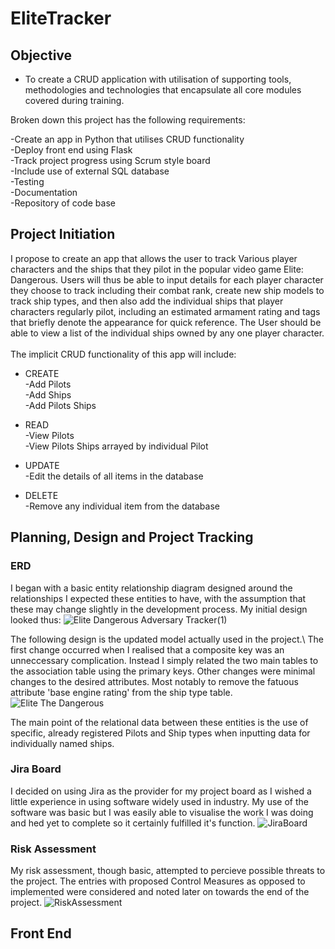 # EliteTracker

## Objective

* To create a CRUD application with utilisation of supporting tools,
methodologies and technologies that encapsulate all core modules
covered during training.

Broken down this project has the following requirements:

-Create an app in Python that utilises CRUD functionality\
-Deploy front end using Flask\
-Track project progress using Scrum style board\
-Include use of external SQL database\
-Testing\
-Documentation\
-Repository of code base


## Project Initiation

I propose to create an app that allows the user to track Various player characters and the ships that they pilot in the popular video game Elite: Dangerous. Users will thus be able to input details for each player character they choose to track including their combat rank, create new ship models to track ship types, and then also add the individual ships that player characters regularly pilot, including an estimated armament rating and tags that briefly denote the appearance for quick reference. The User should be able to view a list of the individual ships owned by any one player character. \
\
The implicit CRUD functionality of this app will include:

* CREATE\
  -Add Pilots\
  -Add Ships\
  -Add Pilots Ships
  
* READ\
  -View Pilots\
  -View Pilots Ships arrayed by individual Pilot
  
* UPDATE\
  -Edit the details of all items in the database
  
* DELETE\
  -Remove any individual item from the database
  

## Planning, Design and Project Tracking

### ERD

I began with a basic entity relationship diagram designed around the relationships I expected these entities to have, with the assumption that these may change slightly in the development process. My initial design looked thus:
![Elite Dangerous Adversary Tracker(1)](https://user-images.githubusercontent.com/80707106/126901614-b1de3fdf-c96d-4e1a-9722-137cb8f24eac.png)

The following design is the updated model actually used in the project.\ 
The first change occurred when I realised that a composite key was an unneccessary complication. Instead I simply related the two main tables to the association table using the primary keys. Other changes were minimal changes to the desired attributes. Most notably to remove the fatuous attribute 'base engine rating' from the ship type table.
![Elite The Dangerous](https://user-images.githubusercontent.com/80707106/126901573-4fcfc3ba-4c1d-4d21-92a7-0bb147a128ef.png)

The main point of the relational data between these entities is the use of specific, already registered Pilots and Ship types when inputting data for individually named ships.

### Jira Board

I decided on using Jira as the provider for my project board as I wished a little experience in using software widely used in industry. My use of the software was basic but I was easily able to visualise the work I was doing and hed yet to complete so it certainly fulfilled it's function.
![JiraBoard](https://user-images.githubusercontent.com/80707106/126902122-492b2dc8-83ab-4a2c-8473-b09f5dfa8558.png)

### Risk Assessment

My risk assessment, though basic, attempted to percieve possible threats to the project. The entries with proposed Control Measures as opposed to implemented were considered and noted later on towards the end of the project.
![RiskAssessment](https://user-images.githubusercontent.com/80707106/126902336-9c4b2105-76c6-4373-89d3-64cd61696b2e.png)


## Front End

